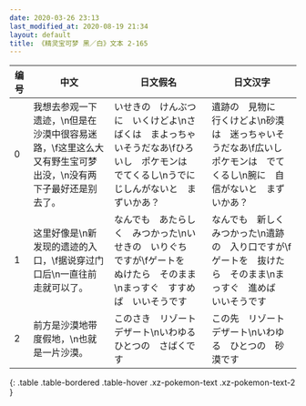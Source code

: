 ```yaml
---
date: 2020-03-26 23:13
last_modified_at: 2020-08-19 21:34
layout: default
title: 《精灵宝可梦 黑／白》文本 2-165
---
```

| 编号 | 中文 | 日文假名 | 日文汉字 |
| ---- | ---- | ---- | --- |
| 0 | 我想去参观一下遗迹，\n但是在沙漠中很容易迷路，\f这里这么大又有野生宝可梦出没，\n没有两下子最好还是别去了。 | いせきの　けんぶつに　いくけどよ\nさばくは　まよっちゃいそうだなあ\fひろいし　ポケモンは　でてくるし\nうでに　じしんがないと　まずいかあ？ | 遺跡の　見物に　行くけどよ\n砂漠は　迷っちゃいそうだなあ\f広いし　ポケモンは　でてくるし\n腕に　自信がないと　まずいかあ？ |
| 1 | 这里好像是\n新发现的遗迹的入口，\f据说穿过门口后\n一直往前走就可以了。 | なんでも　あたらしく　みつかった\nいせきの　いりぐち　ですが\fゲートを　ぬけたら　そのまま\nまっすぐ　すすめば　いいそうです | なんでも　新しく　みつかった\n遺跡の　入り口ですが\fゲートを　抜けたら　そのまま\nまっすぐ　進めば　いいそうです |
| 2 | 前方是沙漠地带度假地，\n也就是一片沙漠。 | このさき　リゾートデザート\nいわゆる　ひとつの　さばくです | この先　リゾートデザート\nいわゆる　ひとつの　砂漠です |
{: .table .table-bordered .table-hover .xz-pokemon-text .xz-pokemon-text-2 }